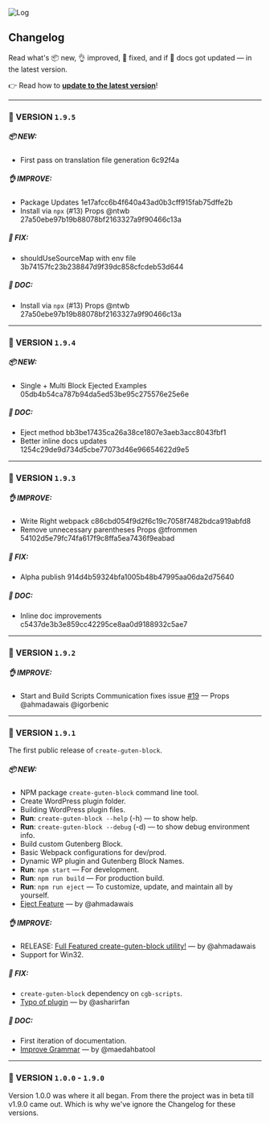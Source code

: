 ![Log](http://on.ahmda.ws/osUz/c)

## Changelog

Read what's 📦 new, 👌 improved, 🐛 fixed, and  if 📖 docs got updated — in the latest version.

👉  Read how to [**update to the latest version**](https://github.com/ahmadawais/create-guten-block#updating-to-new-releases)!


---

### 🐼 VERSION `1.9.5`

#####  📦 NEW:

- First pass on translation file generation 6c92f4a

##### 👌 IMPROVE:

- Package Updates 1e17afcc6b4f640a43ad0b3cff915fab75dffe2b
- Install via `npx` (#13) Props @ntwb 27a50ebe97b19b88078bf2163327a9f90466c13a

##### 🐛 FIX:

- shouldUseSourceMap with env file 3b74157fc23b238847d9f39dc858cfcdeb53d644

##### 📖 DOC:

- Install via `npx` (#13) Props @ntwb 27a50ebe97b19b88078bf2163327a9f90466c13a

---

### 🦋 VERSION `1.9.4`

#####  📦 NEW:

- Single + Multi Block Ejected Examples 05db4b54ca787b94da5ed53be95c275576e25e6e

##### 📖 DOC:

- Eject method bb3be17435ca26a38ce1807e3aeb3acc8043fbf1
- Better inline docs updates 1254c29de9d734d5cbe77073d46e96654622d9e5

---

### 🐠 VERSION `1.9.3`

##### 👌 IMPROVE:

- Write Right webpack c86cbd054f9d2f6c19c7058f7482bdca919abfd8
- Remove unnecessary parentheses Props @tfrommen 54102d5e79fc74fa617f9c8ffa5ea7436f9eabad

##### 🐛 FIX:

- Alpha publish 914d4b59324bfa1005b48b47995aa06da2d75640


##### 📖 DOC:

- Inline doc improvements c5437de3b3e859cc42295ce8aa0d9188932c5ae7

---

### 🔰 VERSION `1.9.2`

##### 👌 IMPROVE:

- Start and Build Scripts Communication fixes issue [#19](https://github.com/ahmadawais/create-guten-block/issues/19) — Props @ahmadawais @igorbenic

---

### 🦁 VERSION `1.9.1`

The first public release of `create-guten-block`.

##### 📦 NEW:

- NPM package `create-guten-block` command line tool.
- Create WordPress plugin folder.
- Building WordPress plugin files.
- **Run**: `create-guten-block --help` (-h) — to show help.
- **Run**: `create-guten-block --debug` (-d) — to show debug environment info.
- Build custom Gutenberg Block.
- Basic Webpack configurations for dev/prod.
- Dynamic WP plugin and Gutenberg Block Names.
- **Run**: `npm start` — For development.
- **Run**: `npm run build` — For production build.
- **Run**: `npm run eject` — To customize, update, and maintain all by yourself.
- [Eject Feature](https://github.com/ahmadawais/create-guten-block/pull/1) — by @ahmadawais

##### 👌 IMPROVE:

- RELEASE: [Full Featured create-guten-block utility!](https://github.com/ahmadawais/create-guten-block/pull/3) — by @ahmadawais
- Support for Win32.

##### 🐛 FIX:

- `create-guten-block` dependency on `cgb-scripts`.
- [Typo of plugin](https://github.com/ahmadawais/create-guten-block/pull/8) — by @asharirfan

##### 📖 DOC:

- First iteration of documentation.
- [Improve Grammar](https://github.com/ahmadawais/create-guten-block/pull/4) — by @maedahbatool

---

### 🐨 VERSION `1.0.0` - `1.9.0`
Version 1.0.0 was where it all began. From there the project was in beta till v1.9.0 came out. Which is why we've ignore the Changelog for these versions.
